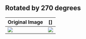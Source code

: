 Rotated by 270 degrees
----------------------

| Original Image | []
|----------------|----|
| [![](images/orig/lenna_small.png)](../../images/orig/lenna.png) | [![](images/rotate_270/rotated_by_270_degrees_lenna_small_.png)](../../images/rotate_270/rotated_by_270_degrees_lenna_.png)
